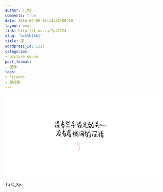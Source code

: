 ```yaml
---
author: F_Ms
comments: true
date: 2016-06-09 16:14:32+00:00
layout: post
link: http://f-ms.cn/?p=1123
slug: '%e6%b7%b1'
title: 深
wordpress_id: 1123
categories:
- picture-mouse
post_format:
- 图像
tags:
- Friends
- 鼠标画
---
```


![To.C_Sy-没有举手投足的关心，没有眉梢间的深情_20160609](/img/post/wp/2016/06/To.C_Sy-没有举手投足的关心，没有眉梢间的深情_20160609.png)


To.C_Sy.
